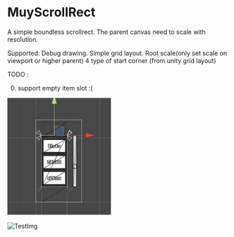 # MuyScrollRect

A simple boundless scrollrect.
The parent canvas need to scale with resolution.

Supported:
Debug drawing.
Simple grid layout.
Root scale(only set scale on viewport or higher parent)
4 type of start corner (from unity grid layout)

TODO :

0. support empty item slot :(

![TestImg](https://github.com/2C2C2C/MuyScrollRect/blob/master/TempSrc/scrollrect01.gif)

![TestImg](https://github.com/2C2C2C/MuyScrollRect/blob/master/TempSrc/scrollrect02.gif)


